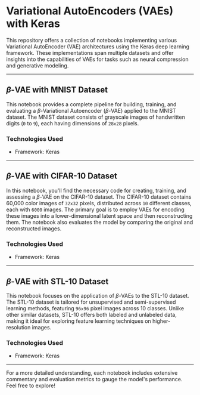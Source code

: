 # Variational AutoEncoders (VAEs) with Keras

This repository offers a collection of notebooks implementing various Variational AutoEncoder (VAE) architectures using the Keras deep learning framework. These implementations span multiple datasets and offer insights into the capabilities of VAEs for tasks such as neural compression and generative modeling.

---

## $\beta$-VAE with MNIST Dataset

This notebook provides a complete pipeline for building, training, and evaluating a $\beta$-Variational Autoencoder ($\beta$-VAE) applied to the MNIST dataset. The MNIST dataset consists of grayscale images of handwritten digits (`0` to `9`), each having dimensions of `28x28` pixels.

### Technologies Used
- Framework: Keras

---

## $\beta$-VAE with CIFAR-10 Dataset

In this notebook, you'll find the necessary code for creating, training, and assessing a $\beta$-VAE on the CIFAR-10 dataset. The CIFAR-10 dataset contains 60,000 color images of `32x32` pixels, distributed across `10` different classes, each with `6000` images. The primary goal is to employ VAEs for encoding these images into a lower-dimensional latent space and then reconstructing them. The notebook also evaluates the model by comparing the original and reconstructed images.

### Technologies Used
- Framework: Keras

---

## $\beta$-VAE with STL-10 Dataset

This notebook focuses on the application of $\beta$-VAEs to the STL-10 dataset. The STL-10 dataset is tailored for unsupervised and semi-supervised learning methods, featuring `96x96` pixel images across 10 classes. Unlike other similar datasets, STL-10 offers both labeled and unlabeled data, making it ideal for exploring feature learning techniques on higher-resolution images.

### Technologies Used
- Framework: Keras

---

For a more detailed understanding, each notebook includes extensive commentary and evaluation metrics to gauge the model's performance. Feel free to explore!
